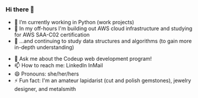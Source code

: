 ### Hi there 👋

<!--
**lauraldavis/lauraldavis** is a ✨ _special_ ✨ repository because its `README.md` (this file) appears on your GitHub profile.

Here are some ideas to get you started:-->

- 🔭 I’m currently working in Python (work projects)
- 🌱 In my off-hours I'm building out AWS cloud infrastructure and studying for AWS SAA-C02 certification
- 🌱 ...and continuing to study data structures and algorithms (to gain more in-depth understanding)
<!-- - 👯 I’m looking to collaborate on ...-->
<!-- - 🤔 I’m looking for help with ...-->
- 💬 Ask me about the Codeup web development program!
- 📫 How to reach me: LinkedIn InMail
- 😄 Pronouns: she/her/hers
- ⚡ Fun fact: I'm an amateur lapidarist (cut and polish gemstones), jewelry designer, and metalsmith

